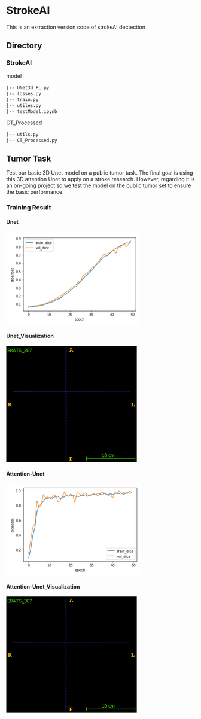 # StrokeAI
This is an extraction version code of strokeAI dectection
## Directory
### StrokeAI
model

    |-- UNet3d_FL.py
    |-- losses.py
    |-- train.py
    |-- utiles.py
    |-- testModel.ipynb    

CT_Processed

    |-- utils.py
    |-- CT_Processed.py
    
## Tumor Task

Test our basic 3D Unet model on a public tumor task. The final goal is using this 3D attention Unet to apply on a stroke research. However, regarding it is an on-going project so we test the model on the public tumor set to ensure the basic performance.

### Training Result
#### Unet

![image](https://github.com/j217435/StrokeAI/blob/main/Figure/Unet.PNG)

#### Unet_Visualization

![image](https://github.com/j217435/StrokeAI/blob/main/Figure/307_unet_Axial.gif)

#### Attention-Unet
![image](https://github.com/j217435/StrokeAI/blob/main/Figure/AttUnet.PNG)

#### Attention-Unet_Visualization

![image](https://github.com/j217435/StrokeAI/blob/main/Figure/307_att_Axial.gif)
